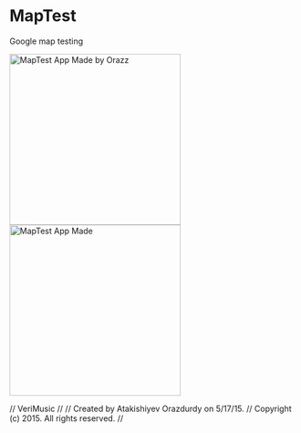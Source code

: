 # MapTest

Google map testing 

<img src="http://dotjpg.co/AjKW.png" alt="MapTest App Made by Orazz" width="300"/>
<img src="http://dotjpg.co/hb2j.png" alt="MapTest App Made" width="300"/>

//  VeriMusic
//
//  Created by Atakishiyev Orazdurdy on 5/17/15.
//  Copyright (c) 2015. All rights reserved.
//
